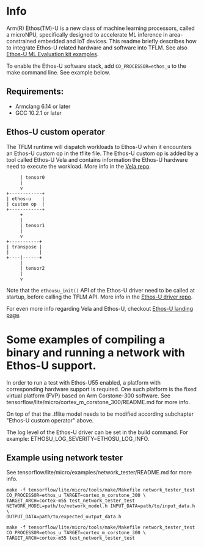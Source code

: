 <!-- mdformat off(b/169948621#comment2) -->

# Info
Arm(R) Ethos(TM)-U is a new class of machine learning processors, called a
microNPU, specifically designed to accelerate ML inference in area-constrained
embedded and IoT devices. This readme briefly describes how to integrate Ethos-U
related hardware and software into TFLM. See also [Ethos-U ML Evaluation kit examples](https://review.mlplatform.org/plugins/gitiles/ml/ethos-u/ml-embedded-evaluation-kit).

To enable the Ethos-U software stack, add `CO_PROCESSOR=ethos_u` to the make
command line. See example below.

## Requirements:
- Armclang 6.14 or later
- GCC 10.2.1 or later

## Ethos-U custom operator
The TFLM runtime will dispatch workloads to Ethos-U when it encounters an
Ethos-U custom op in the tflite file. The Ethos-U custom op is added by a tool
called Ethos-U Vela and contains information the Ethos-U hardware need to execute
the workload. More info in the [Vela repo](https://review.mlplatform.org/plugins/gitiles/ml/ethos-u/ethos-u-vela).

```
     | tensor0
     |
     v
+------------+
| ethos-u    |
| custom op  |
+------------+
     +
     |
     | tensor1
     |
     v
+-----------+
| transpose |
|           |
+----|------+
     |
     | tensor2
     |
     v
```

Note that the `ethousu_init()` API of the Ethos-U driver need to be called at
startup, before calling the TFLM API. More info in the [Ethos-U driver repo](https://review.mlplatform.org/plugins/gitiles/ml/ethos-u/ethos-u-core-driver).

For even more info regarding Vela and Ethos-U, checkout [Ethos-U landing page](https://review.mlplatform.org/plugins/gitiles/ml/ethos-u/ethos-u/+/refs/heads/master).

# Some examples of compiling a binary and running a network with Ethos-U support.
In order to run a test with Ethos-U55 enabled, a platform with corresponding hardware support is required. One such platform is the fixed virtual platform (FVP) based on Arm Corstone-300 software. See tensorflow/lite/micro/cortex_m_corstone_300/README.md for more info.

On top of that the .tflite model needs to be modified according subchapter "Ethos-U custom operator" above.

The log level of the Ethos-U driver can be set in the build command. For example: ETHOSU_LOG_SEVERITY=ETHOSU_LOG_INFO.

## Example using network tester
See tensorflow/lite/micro/examples/network_tester/README.md for more info.

```
make -f tensorflow/lite/micro/tools/make/Makefile network_tester_test CO_PROCESSOR=ethos_u TARGET=cortex_m_corstone_300 \
TARGET_ARCH=cortex-m55 test_network_tester_test NETWORK_MODEL=path/to/network_model.h INPUT_DATA=path/to/input_data.h \
OUTPUT_DATA=path/to/expected_output_data.h

make -f tensorflow/lite/micro/tools/make/Makefile network_tester_test CO_PROCESSOR=ethos_u TARGET=cortex_m_corstone_300 \
TARGET_ARCH=cortex-m55 test_network_tester_test
```
